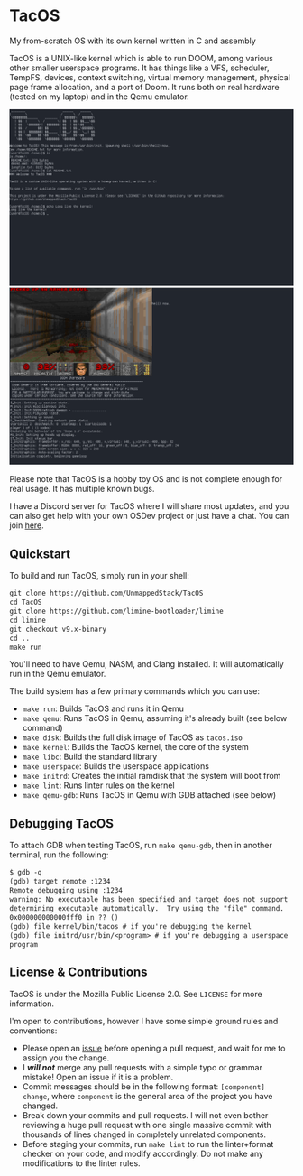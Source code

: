 # TacOS
My from-scratch OS with its own kernel written in C and assembly

TacOS is a UNIX-like kernel which is able to run DOOM, among various other smaller userspace programs. It has things like a VFS, scheduler, TempFS, devices, context switching, virtual memory management, physical page frame allocation, and a port of Doom. It runs both on real hardware (tested on my laptop) and in the Qemu emulator.

![A screenshot of TacOS's shell](/screenshots/screenshot1.webp)
![A screenshot of TacOS running DOOM](/screenshots/screenshot2.webp)

Please note that TacOS is a hobby toy OS and is not complete enough for real usage. It has multiple known bugs.

I have a Discord server for TacOS where I will share most updates, and you can also get help with your own OSDev project or just have a chat. You can join [here](https://discord.gg/hPg9S2F2nD).

## Quickstart
To build and run TacOS, simply run in your shell:
```
git clone https://github.com/UnmappedStack/TacOS
cd TacOS
git clone https://github.com/limine-bootloader/limine
cd limine
git checkout v9.x-binary
cd ..
make run
```
You'll need to have Qemu, NASM, and Clang installed. It will automatically run in the Qemu emulator.

The build system has a few primary commands which you can use:
 - `make run`: Builds TacOS and runs it in Qemu
 - `make qemu`: Runs TacOS in Qemu, assuming it's already built (see below command)
 - `make disk`: Builds the full disk image of TacOS as `tacos.iso`
 - `make kernel`: Builds the TacOS kernel, the core of the system
 - `make libc`: Build the standard library
 - `make userspace`: Builds the userspace applications
 - `make initrd`: Creates the initial ramdisk that the system will boot from
 - `make lint`: Runs linter rules on the kernel
 - `make qemu-gdb`: Runs TacOS in Qemu with GDB attached (see below)

## Debugging TacOS
To attach GDB when testing TacOS, run `make qemu-gdb`, then in another terminal, run the following:
```
$ gdb -q
(gdb) target remote :1234
Remote debugging using :1234
warning: No executable has been specified and target does not support
determining executable automatically.  Try using the "file" command.
0x000000000000fff0 in ?? ()
(gdb) file kernel/bin/tacos # if you're debugging the kernel
(gdb) file initrd/usr/bin/<program> # if you're debugging a userspace program
```

## License & Contributions
TacOS is under the Mozilla Public License 2.0. See `LICENSE` for more information.

I'm open to contributions, however I have some simple ground rules and conventions:
 - Please open an [issue](https://github.com/UnmappedStack/TacOS/issues) before opening a pull request, and wait for me to assign you the change.
 - I ***will not*** merge any pull requests with a simple typo or grammar mistake! Open an issue if it is a problem.
 - Commit messages should be in the following format: `[component] change`, where `component` is the general area of the project you have changed.
 - Break down your commits and pull requests. I will not even bother reviewing a huge pull request with one single massive commit with thousands of lines changed in completely unrelated components.
 - Before staging your commits, run `make lint` to run the linter+format checker on your code, and modify accordingly. Do not make any modifications to the linter rules.
